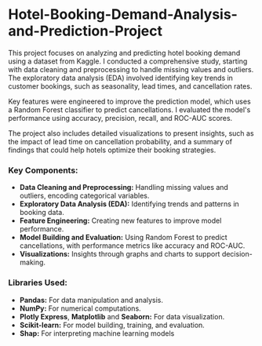 # Hotel-Booking-Demand-Analysis-and-Prediction-Project
This project focuses on analyzing and predicting hotel booking demand using a dataset from Kaggle. I conducted a comprehensive study, starting with data cleaning and preprocessing to handle missing values and outliers. The exploratory data analysis (EDA) involved identifying key trends in customer bookings, such as seasonality, lead times, and cancellation rates.

Key features were engineered to improve the prediction model, which uses a Random Forest classifier to predict cancellations. I evaluated the model's performance using accuracy, precision, recall, and ROC-AUC scores.

The project also includes detailed visualizations to present insights, such as the impact of lead time on cancellation probability, and a summary of findings that could help hotels optimize their booking strategies.

### Key Components: ###
- **Data Cleaning and Preprocessing:** Handling missing values and outliers, encoding categorical variables.
- **Exploratory Data Analysis (EDA):** Identifying trends and patterns in booking data.
- **Feature Engineering:** Creating new features to improve model performance.
- **Model Building and Evaluation:** Using Random Forest to predict cancellations, with performance metrics like accuracy and ROC-AUC.
- **Visualizations:** Insights through graphs and charts to support decision-making.

### Libraries Used: ###
- **Pandas:** For data manipulation and analysis.
- **NumPy:** For numerical computations.
- **Plotly Express**, **Matplotlib** and **Seaborn:** For data visualization.
- **Scikit-learn:** For model building, training, and evaluation.
- **Shap:** For interpreting machine learning models
